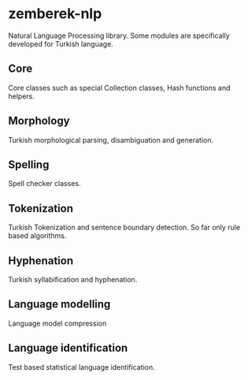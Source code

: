 zemberek-nlp
============

Natural Language Processing library. Some modules are specifically developed for Turkish language.

## Core

Core classes such as special Collection classes, Hash functions and helpers.

## Morphology

Turkish morphological parsing, disambiguation and generation.

## Spelling

Spell checker classes.

## Tokenization

Turkish Tokenization and sentence boundary detection. So far only rule based algorithms.

## Hyphenation

Turkish syllabification and hyphenation.

## Language modelling

Language model compression

## Language identification

Test based statistical language identification.

